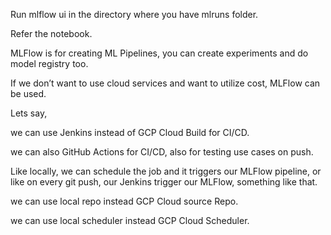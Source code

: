 Run mlflow ui in the directory where you have mlruns folder.

Refer the notebook.

MLFlow is for creating ML Pipelines, you can create experiments and do model registry too.

If we don’t want to use cloud services and want to utilize cost, MLFlow can be used.

Lets say,

we can use Jenkins instead of GCP Cloud Build for CI/CD.

we can also GitHub Actions for CI/CD, also for testing use cases on push.

Like locally, we can schedule the job and it triggers our MLFlow pipeline, or like on every git push, our Jenkins trigger our MLFlow, something like that.

we can use local repo instead GCP Cloud source Repo.

we can use local scheduler instead GCP Cloud Scheduler.



